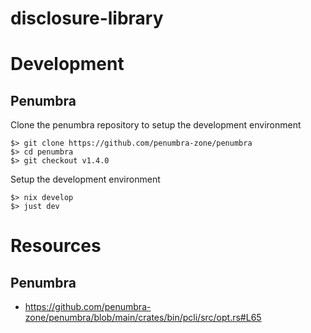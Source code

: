 # disclosure-library

# Development

## Penumbra

Clone the penumbra repository to setup the development environment

```shell
$> git clone https://github.com/penumbra-zone/penumbra
$> cd penumbra
$> git checkout v1.4.0
```

Setup the development environment

```shell
$> nix develop
$> just dev
```


# Resources

## Penumbra

* https://github.com/penumbra-zone/penumbra/blob/main/crates/bin/pcli/src/opt.rs#L65